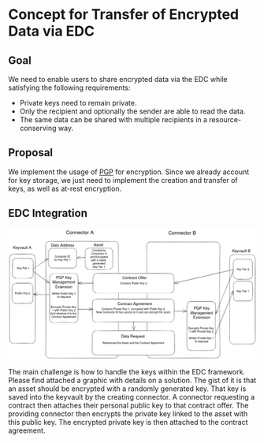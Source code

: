 # Concept for Transfer of Encrypted Data via EDC

## Goal

We need to enable users to share encrypted data via the EDC while satisfying the following requirements:

- Private keys need to remain private.
- Only the recipient and optionally the sender are able to read the data.
- The same data can be shared with multiple recipients in a resource-conserving way.

## Proposal

We implement the usage of [PGP](https://en.wikipedia.org/wiki/Pretty_Good_Privacy) for encryption.
Since we already account for key storage, we just need to implement the creation and transfer of keys, as well as at-rest encryption.

## EDC Integration

![Encrypted Transfers](EDC_encrypted_transfers.png)

The main challenge is how to handle the keys within the EDC framework.
Please find attached a graphic with details on a solution.
The gist of it is that an asset should be encrypted with a randomly generated key.
That key is saved into the keyvault by the creating connector.
A connector requesting a contract then attaches their personal public key to that contract offer.
The providing connector then encrypts the private key linked to the asset with this public key.
The encrypted private key is then attached to the contract agreement.
